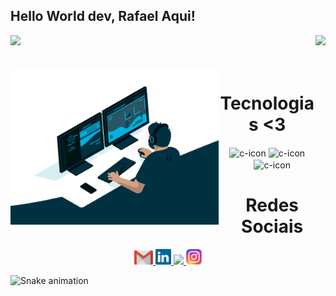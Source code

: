 ## Hello World dev, Rafael Aqui!

<div>
  
  <img  height="180em" src="https://github-readme-stats.vercel.app/api?username=rafaeldevjvr&show_icons=true&theme=one_dark_pro&include_all_commits=true&count_private=true"/>
  <img align="right" height="180em" src="https://github-readme-stats.vercel.app/api/top-langs/?username=rafaeldevjvr&layout=compact&langs_count=16&theme=great-gatsby"/>
</div>
<br>

<div  align="center"> 
  <div style="display: inline_block"><br>
    <img align="left" height="250" alt="coding-time" src="code.gif">
     <h1 align="center">Tecnologias <3</h1>
    <img align="center" height="30" width="40" alt="c-icon" src="https://raw.githubusercontent.com/jmnote/z-icons/master/svg/c.svg">
    <img align="center" height="30" width="40" alt="c-icon" src="https://raw.githubusercontent.com/jmnote/z-icons/master/svg/java.svg">
    <img align="center" height="30" width="40" alt="c-icon" src="https://raw.githubusercontent.com/jmnote/z-icons/master/svg/php.svg">
   </div>
    

  <h1 align="center">Redes Sociais</h1>
    <a href = "mailto: rafaeldevprintln@gmail.com">
      <img width="30" src="gmail.svg">
    </a>
    <a href = "https://www.linkedin.com/in/rafael-rosa-369676280/">
      <img width="25" src="linkedin.svg">
    </a>
    <a href = "https://www.youtube.com/channel/UCd5Ivcm28R1C3fCQKbOx2cg">
      <img width="35" src="youtube.svg">
    </a>
    <a href = "https://www.instagram.com/rafhael_dev/">
      <img width="25" src="instagram.png">
    </a>
</div>
  
![Snake animation](https://github.com/rafaeldevjvr/rafaeldevjvr/blob/output/github-contribution-grid-snake.svg)
